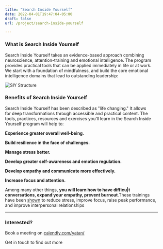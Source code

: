 ```yaml
---
title: "Search Inside Yourself"
date: 2022-04-01T19:47:04-05:00
draft: false
url: /project/search-inside-yourself

---
```


### What is Search Inside Yourself

Search Inside Yourself takes an evidence-based approach combining neuroscience, attention-training and emotional intelligence. The program provides practical tools that can be applied immediately in life or at work. We start with a foundation of mindfulness, and build the core emotional intelligence domains that lead to outstanding leadership:

![SIY Structure](/images/SIY-structure-1024x536.png)


### Benefits of Search Inside Yourself

Search Inside Yourself has been described as "life changing." It allows for deep transformations through accessible and practical content. The tools, practices, resources and exercises you'll learn in the Search Inside Yourself program will help to:

**Experience greater overall well-being.**

**Build resilience in the face of challenges.**

**Manage stress better.**

**Develop greater self-awareness and emotion regulation.**

**Develop empathy and communicate more effectively.**

**Increase focus and attention.**

Among many other things, **you will learn how to have difficu|t conversations, expand your empathy, prevent burnout**.These trainings have been [shown](https://siyli.org/approach/results) to reduce stress, improve focus, raise peak performance, and improve interpersonal relationships

* * *

### Interested?

Book a meeting on [calendly.com/yatan/](http://calendly.com/yatan/)

Get in touch to find out more


